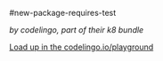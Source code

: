 #new-package-requires-test

_by codelingo, part of their k8 bundle_


[Load up in the codelingo.io/playground](https://codelingo.io/playground/?repo=github.com/codelingo/hub&dir=tenets/codelingo/k8/new-package-requires-test&tenet=codelingo/k8/new-package-requires-test)
